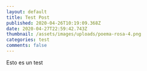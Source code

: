 ```yaml
---
layout: default
title: Test Post
published: 2020-04-26T10:19:09.368Z
date: 2020-04-27T22:59:42.743Z
thumbnail: /assets/images/uploads/poema-rosa-4.png
categories: test
comments: false
---
```

Esto es un test
